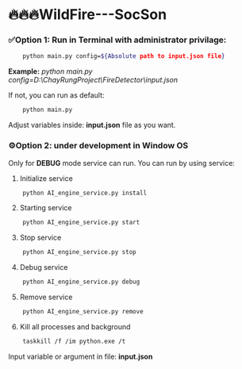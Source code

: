# 🔥🔥🔥WildFire---SocSon

### ✅Option 1: Run in Terminal with administrator privilage:
```bash
    python main.py config=${Absolute path to input.json file}
```
**Example:**  _python main.py config=D:\ChayRungProject\FireDetector\input.json_

If not, you can run as default:  
```bash
    python main.py
```
Adjust variables inside: **input.json** file as you want.

### ⚙️Option 2: under development in Window OS
Only for **DEBUG** mode service can run. You can run by using service:
1. Initialize service
```bash
	python AI_engine_service.py install
```
2. Starting service
```bash
	python AI_engine_service.py start 
```
3. Stop service
```bash
	python AI_engine_service.py stop
```
4. Debug service 
```bash
	python AI_engine_service.py debug
```
5. Remove service
```bash
    python AI_engine_service.py remove
```
6. Kill all processes and background
```bash
    taskkill /f /im python.exe /t
```
Input variable or argument in file: **input.json**